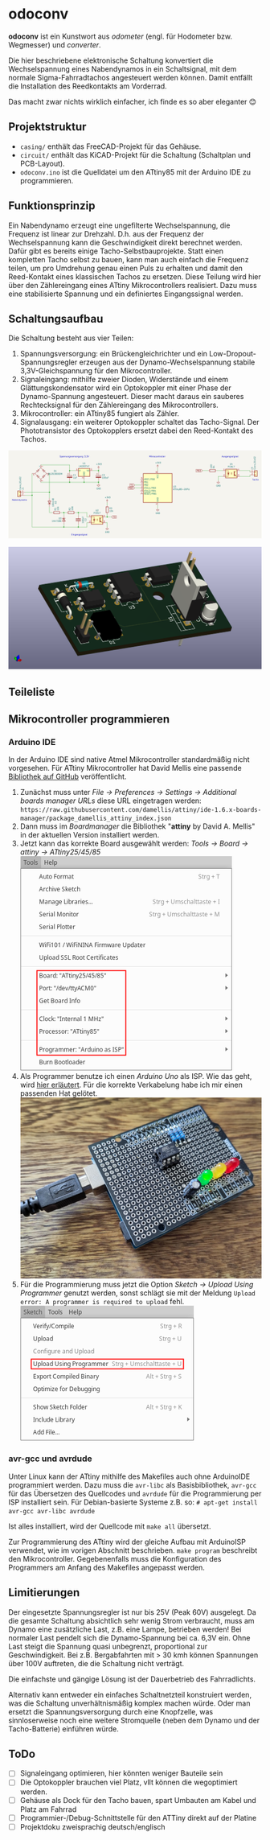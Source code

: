 # odoconv

**odoconv** ist ein Kunstwort aus *odometer* (engl. für Hodometer bzw. Wegmesser) und *converter*.

Die hier beschriebene elektronische Schaltung konvertiert die Wechselspannung eines Nabendynamos in ein Schaltsignal, mit dem normale Sigma-Fahrradtachos angesteuert werden können.
Damit entfällt die Installation des Reedkontakts am Vorderrad.

Das macht zwar nichts wirklich einfacher, ich finde es so aber eleganter :blush:

## Projektstruktur

- `casing/` enthält das FreeCAD-Projekt für das Gehäuse.
- `circuit/` enthält das KiCAD-Projekt für die Schaltung (Schaltplan und PCB-Layout).
- `odoconv.ino` ist die Quelldatei um den ATtiny85 mit der Arduino IDE zu programmieren.

## Funktionsprinzip

Ein Nabendynamo erzeugt eine ungefilterte Wechselspannung, die Frequenz ist linear zur Drehzahl.
D.h. aus der Frequenz der Wechselspannung kann die Geschwindigkeit direkt berechnet werden.
Dafür gibt es bereits einige Tacho-Selbstbauprojekte.
Statt einen kompletten Tacho selbst zu bauen, kann man auch einfach die Frequenz teilen, um pro Umdrehung genau einen Puls zu erhalten und damit den Reed-Kontakt eines klassischen Tachos zu ersetzen.
Diese Teilung wird hier über den Zählereingang eines ATtiny Mikrocontrollers realisiert.
Dazu muss eine stabilisierte Spannung und ein definiertes Eingangssignal werden.

## Schaltungsaufbau

Die Schaltung besteht aus vier Teilen:

1. Spannungsversorgung: ein Brückengleichrichter und ein Low-Dropout-Spannungsregler erzeugen aus der Dynamo-Wechselspannung stabile 3,3V-Gleichspannung für den Mikrocontroller.
2. Signaleingang: mithilfe zweier Dioden, Widerstände und einem Glättungskondensator wird ein Optokoppler mit einer Phase der Dynamo-Spannung angesteuert. Dieser macht daraus ein sauberes Rechtecksignal für den Zählereingang des Mikrocontrollers.
3. Mikrocontroller: ein ATtiny85 fungiert als Zähler.
4. Signalausgang: ein weiterer Optokoppler schaltet das Tacho-Signal. Der Phototransistor des Optokopplers ersetzt dabei den Reed-Kontakt des Tachos.

![Schaltplan](images/circuit.png)

![Rendering der fertig bestückten Platine](images/pcb_3drender.png)

## Teileliste

## Mikrocontroller programmieren

### Arduino IDE

In der Arduino IDE sind native Atmel Mikrocontroller standardmäßig nicht vorgesehen. Für ATtiny Mikrocontroller hat David Mellis eine passende [Bibliothek auf GitHub](https://github.com/damellis/attiny) veröffentlicht.

1. Zunächst muss unter *File -> Preferences -> Settings -> Additional boards manager URLs* diese URL eingetragen werden:  
    `https://raw.githubusercontent.com/damellis/attiny/ide-1.6.x-boards-manager/package_damellis_attiny_index.json`
2. Dann muss im *Boardmanager* die Bibliothek "**attiny** by David A. Mellis" in der aktuellen Version installiert werden.
3. Jetzt kann das korrekte Board ausgewählt werden: *Tools -> Board -> attiny -> ATtiny25/45/85*  
    ![Arduino IDE: Boardkonfiguration](images/arduino_ide_tools_menu.png)
4. Als Programmer benutze ich einen *Arduino Uno* als ISP. Wie das geht, wird [hier erläutert](https://docs.arduino.cc/built-in-examples/arduino-isp/ArduinoISP). Für die korrekte Verkabelung habe ich mir einen passenden Hat gelötet.  
    ![Arduino Uno ISP Hat](images/arduino_uno_isp_hat.jpg)
5. Für die Programmierung muss jetzt die Option *Sketch -> Upload Using Programmer* genutzt werden, sonst schlägt sie mit der Meldung `Upload error: A programmer is required to upload` fehl.  
    ![Arduino IDE: Upload mit Programmer](images/arduino_ide_sketch_menu.png)

### avr-gcc und avrdude

Unter Linux kann der ATtiny mithilfe des Makefiles auch ohne ArduinoIDE programmiert werden.
Dazu muss die `avr-libc` als Basisbibliothek, `avr-gcc` für das Übersetzen des Quellcodes und `avrdude` für die Programmierung per ISP installiert sein.
Für Debian-basierte Systeme z.B. so:
    `# apt-get install avr-gcc avr-libc avrdude`

Ist alles installiert, wird der Quellcode mit `make all` übersetzt.

Zur Programmierung des ATtiny wird der gleiche Aufbau mit ArduinoISP verwendet, wie im vorigen Abschnitt beschrieben. `make program` beschreibt den Mikrocontroller. Gegebenenfalls muss die Konfiguration des Programmers am Anfang des Makefiles angepasst werden.

## Limitierungen

Der eingesetzte Spannungsregler ist nur bis 25V (Peak 60V) ausgelegt.
Da die gesamte Schaltung absichtlich sehr wenig Strom verbraucht, muss am Dynamo eine zusätzliche Last, z.B. eine Lampe, betrieben werden!
Bei normaler Last pendelt sich die Dynamo-Spannung bei ca. 6,3V ein. Ohne Last steigt die Spannung quasi unbegrenzt, proportional zur Geschwindigkeit. Bei z.B. Bergabfahrten mit > 30 kmh können Spannungen über 100V auftreten, die die Schaltung nicht verträgt.

Die einfachste und gängige Lösung ist der Dauerbetrieb des Fahrradlichts.

Alternativ kann entweder ein einfaches Schaltnetzteil konstruiert werden, was die Schaltung unverhältnismäßig komplex machen würde. Oder man ersetzt die Spannungsversorgung durch eine Knopfzelle, was sinnloserweise noch eine weitere Stromquelle (neben dem Dynamo und der Tacho-Batterie) einführen würde.

## ToDo

- [ ] Signaleingang optimieren, hier könnten weniger Bauteile sein
- [ ] Die Optokoppler brauchen viel Platz, vllt können die wegoptimiert werden.
- [ ] Gehäuse als Dock für den Tacho bauen, spart Umbauten am Kabel und Platz am Fahrrad
- [ ] Programmier-/Debug-Schnittstelle für den ATTiny direkt auf der Platine
- [ ] Projektdoku zweisprachig deutsch/englisch
